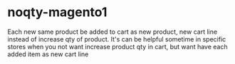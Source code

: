 # noqty-magento1
Each new same product be added to cart as new product, new cart line instead of increase qty of product. It's can be helpful sometime in specific stores when you not want increase product qty in cart, but want have each added item as new cart line
